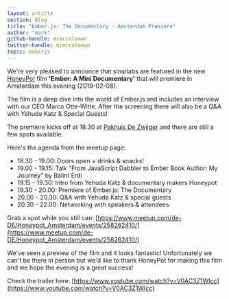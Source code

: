 ```yaml
---
layout: article
section: Blog
title: "Ember.js: The Documentary - Amsterdam Premiere"
author: "mark"
github-handle: mrmrcoleman
twitter-handle: mrmrcoleman
topic: emberjs
---
```


We're very pleased to announce that simplabs are featured in the new  [HoneyPot](https://www.honeypot.io/) film **'Ember: A Mini Documentary'** that will premiere in Amsterdam this evening (2019-02-08).

<!--break-->

The film is a deep dive into the world of Ember.js and includes an interview with our CEO Marco Otte-Witte. After the screening there will also be a Q&A with Yehuda Katz & Special Guests!

The premiere kicks off at 18:30 at [Pakhuis De Zwijger](https://dezwijger.nl/) and there are still a few spots available.

Here's the agenda from the meetup page:

* 18.30 - 19.00: Doors open + drinks & snacks!
* 19.00 - 19.15: Talk "From JavaScript Dabbler to Ember Book Author: My Journey" by Balint Erdi
* 19.15 - 19.30: Intro from Yehuda Katz & documentary makers Honeypot
* 19.30 - 20.00: Premiere of Ember.js: The Documentary
* 20.00 - 20.30: Q&A with Yehuda Katz & special guests
* 20.30 - 22.00: Networking with speakers & attendees

Grab a spot while you still can: [https://www.meetup.com/de-DE/Honeypot_Amsterdam/events/258262410/](https://www.meetup.com/de-DE/Honeypot_Amsterdam/events/258262410/)

We've seen a preview of the film and it looks fantastic! Unfortunately we can't be there in person but we'd like to thank HoneyPot for making this film and we hope the evening is a great success!

Check the trailer here: [https://www.youtube.com/watch?v=V0AC3Z1WIcc](https://www.youtube.com/watch?v=V0AC3Z1WIcc)